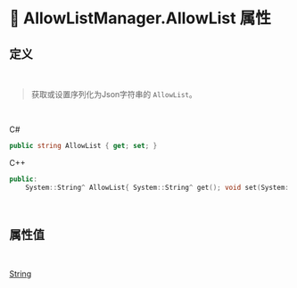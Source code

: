 # 🔧 AllowListManager.AllowList 属性

## 定义

<br>

> 获取或设置序列化为Json字符串的 `AllowList`。

<br>

C#
```cs
public string AllowList { get; set; }
```
C++
```cpp
public:
    System::String^ AllowList{ System::String^ get(); void set(System::String^ value); }
```

<br>

## 属性值

<br>

[String](https://docs.microsoft.com/zh-cn/DotNET/api/system.string?view=net-6.0)